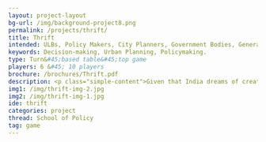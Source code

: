 ```yaml
---
layout: project-layout
bg-url: /img/background-project8.png
permalink: /projects/thrift/
title: Thrift
intended: ULBs, Policy Makers, City Planners, Government Bodies, General Public.
keywords: Decision-making, Urban Planning, Policymaking.
type: Turn&#45;based table&#45;top game
players: 6 &#45; 10 players
brochure: /brochures/Thrift.pdf
description: <p class="simple-content">Given that India dreams of creating a 100 smart cities in the near future, the question of how city councils can fund this transformation becomes an urgent question for policymakers. The Central Government has proposed to provide financial support to the Smart City Mission to the tune of Rs. 48,000 crore over five years, which works out to an average of Rs. 100 crore per city per year. An equal amount, on a matching basis, will have to be contributed by the State/ULB (Urban Local Body)&#58; therefore, nearly one lakh crores of Central/State funds will be available for Smart Cities development. How can city councils work with this hybrid funding model&#63; How do different interest groups influence their decisions&#63; How can they retain flexibility, while facing the twin challenges of improving capabilities as well as increasing accountability? Thrift is a game designed by Fields of View that allows you to immerse yourself in these questions.</p>
img1: /img/thrift-img-2.jpg
img2: /img/thrift-img-1.jpg
ide: thrift
categories: project
thread: School of Policy
tag: game
---
```


